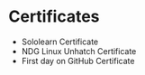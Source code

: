 # Certificates
* Sololearn Certificate
* NDG Linux Unhatch Certificate
* First day on GitHub Certificate
